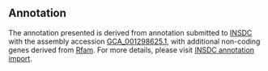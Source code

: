 

Annotation
----------

The annotation presented is derived from annotation submitted to
[INSDC](http://www.insdc.org) with the assembly accession
[GCA\_001298625.1](http://www.ebi.ac.uk/ena/data/view/GCA_001298625.1),
with additional non-coding genes derived from
[Rfam](http://rfam.xfam.org/). For more details, please visit [INSDC
annotation
import](http://ensemblgenomes.org/info/data/insdc_annotation).
